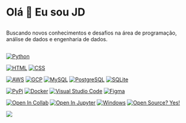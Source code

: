 # Olá 👋 Eu sou JD

## 
Buscando novos conhecimentos e desafios na área de programação, análise de dados e engenharia de dados.


## 
<!-- Badges -->
[![Python](https://img.shields.io/badge/Python-orange?style=flat&logo=python)](https://www.python.org/)

[![HTML](https://img.shields.io/badge/HTML-blue?style=flat&logo=html5)](https://developer.mozilla.org/en-US/docs/Web/HTML)
[![CSS](https://img.shields.io/badge/CSS-blue?style=flat&logo=css3)](https://developer.mozilla.org/en-US/docs/Web/CSS)

[![AWS](https://img.shields.io/badge/AWS-blue?style=flat&logo=amazon-aws)](https://aws.amazon.com/)
[![GCP](https://img.shields.io/badge/GCP-blue?style=flat&logo=google-cloud)](https://cloud.google.com/)
[![MySQL](https://img.shields.io/badge/MySQL-blue?style=flat&logo=mysql)](https://www.mysql.com/)
[![PostgreSQL](https://img.shields.io/badge/PostgreSQL-blue?style=flat&logo=postgresql)](https://www.postgresql.org/)
[![SQLite](https://img.shields.io/badge/SQLite-blue?style=flat&logo=sqlite)](https://www.sqlite.org/)

[![PyPi](https://img.shields.io/badge/PyPi-blue?style=flat)](https://https://pypi.org/)
[![Docker](https://img.shields.io/badge/Docker-blue?style=flat)](https://docker.com/)
[![Visual Studio Code](https://img.shields.io/badge/Visual%20Studio%20Code-blue?style=flat)](https://code.visualstudio.com/)
[![Figma](https://img.shields.io/badge/Figma-blue?style=flat)](https://www.figma.com/)

[![Open In Collab](https://img.shields.io/badge/Open%20In%20Collab-blue?style=flat)](https://colab.research.google.com/github/Naereen/badges)
[![Open In Jupyter](https://img.shields.io/badge/Open%20In%20Jupyter-blue?style=flat)](https://jupyter.org/try)
[![Windows](https://img.shields.io/badge/Windows-blue?style=flat)](https://microsoft.com/windows/)
[![Open Source? Yes!](https://img.shields.io/badge/Open%20Source%20%3F-Yes!-blue?style=flat&icon=github)](https://itsfoss.com/)

![](https://komarev.com/ghpvc/?username=Git1Hub2)





          

